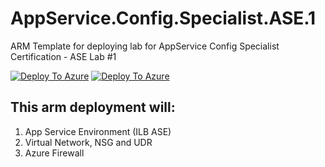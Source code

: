 # AppService.Config.Specialist.ASE.1
ARM Template for deploying lab for AppService Config Specialist Certification - ASE Lab #1

[![Deploy To Azure](https://aka.ms/deploytoazurebutton)](https://portal.azure.com/#create/Microsoft.Template/uri/https%3A%2F%2Fraw.githubusercontent.com%2Famymcel%2FAppService.Config.Specialist.ASE.1%2Fmain%2Fazuredeploy.json)
[![Deploy To Azure](https://aka.ms/deploytoazurebutton)](https://portal.azure.com/#create/Microsoft.Template/uri/https%3A%2F%2Fraw.githubusercontent.com%2FtatsuyaHello%2FASE_v2%2Fmaster%2Fazuredeploy.json)


## This arm deployment will:

1.	App Service Environment (ILB ASE)
2.	Virtual Network, NSG and UDR
3.	Azure Firewall

